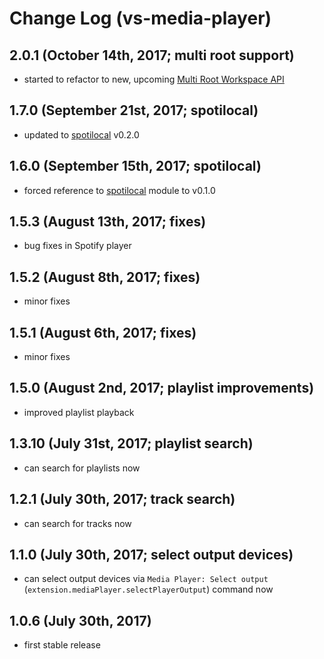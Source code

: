 # Change Log (vs-media-player)

## 2.0.1 (October 14th, 2017; multi root support)

* started to refactor to new, upcoming [Multi Root Workspace API](https://github.com/Microsoft/vscode/wiki/Extension-Authoring:-Adopting-Multi-Root-Workspace-APIs)

## 1.7.0 (September 21st, 2017; spotilocal)

* updated to [spotilocal](https://www.npmjs.com/package/spotilocal) v0.2.0

## 1.6.0 (September 15th, 2017; spotilocal)

* forced reference to [spotilocal](https://www.npmjs.com/package/spotilocal) module to v0.1.0

## 1.5.3 (August 13th, 2017; fixes)

* bug fixes in Spotify player

## 1.5.2 (August 8th, 2017; fixes)

* minor fixes

## 1.5.1 (August 6th, 2017; fixes)

* minor fixes

## 1.5.0 (August 2nd, 2017; playlist improvements)

* improved playlist playback

## 1.3.10 (July 31st, 2017; playlist search)

* can search for playlists now

## 1.2.1 (July 30th, 2017; track search)

* can search for tracks now

## 1.1.0 (July 30th, 2017; select output devices)

* can select output devices via `Media Player: Select output` (`extension.mediaPlayer.selectPlayerOutput`) command now

## 1.0.6 (July 30th, 2017)

* first stable release
